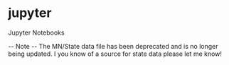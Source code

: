 # jupyter
Jupyter Notebooks

-- Note --
The MN/State data file has been deprecated and is no longer being updated. I you know of a source for state data please let me know!
